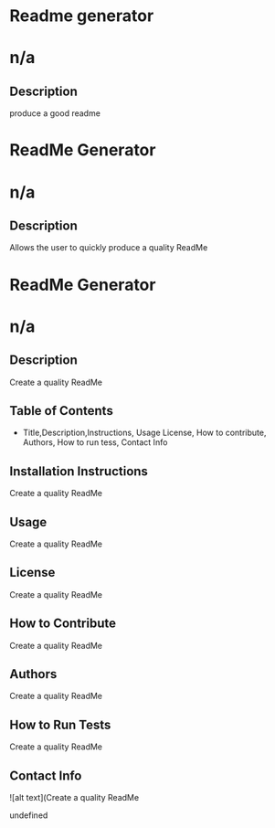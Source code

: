 # Readme generator
# n/a
##  Description 
produce a good readme
# ReadMe Generator
# n/a
##  Description 
Allows the user to quickly produce a quality ReadMe 
# ReadMe Generator
# n/a
##  Description 
Create a quality ReadMe
##  Table of Contents 
-  Title,Description,Instructions, Usage License, How to contribute, Authors, How to run tess, Contact Info
##  Installation Instructions 
Create a quality ReadMe
##  Usage 
Create a quality ReadMe
##  License 
Create a quality ReadMe
##  How to Contribute 
Create a quality ReadMe
##  Authors 
Create a quality ReadMe
##  How to Run Tests
Create a quality ReadMe
##  Contact Info
![alt text](Create a quality ReadMe

undefined
